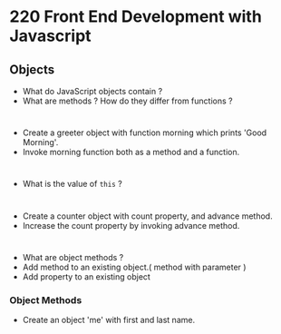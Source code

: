 # 220 Front End Development with Javascript
## Objects
* What do JavaScript objects contain ?
* What are methods ? How do they differ from functions ?
#
* Create a greeter object with function morning which prints 'Good Morning'.
* Invoke morning function both as a method and a function.
#
* What is the value of `this` ?
#
* Create a counter object with count property, and advance method.
* Increase the count property by invoking advance method.
#
* What are object methods ?
* Add method to an existing object.( method with parameter )
* Add property to an existing object
### Object Methods
* Create an object 'me' with first and last name.
